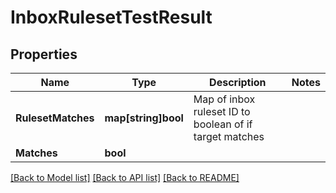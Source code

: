 # InboxRulesetTestResult

## Properties

Name | Type | Description | Notes
------------ | ------------- | ------------- | -------------
**RulesetMatches** | **map[string]bool** | Map of inbox ruleset ID to boolean of if target matches | 
**Matches** | **bool** |  | 

[[Back to Model list]](../README#documentation-for-models) [[Back to API list]](../README#documentation-for-api-endpoints) [[Back to README]](../README)


